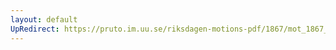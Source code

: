 ```yaml
---
layout: default
UpRedirect: https://pruto.im.uu.se/riksdagen-motions-pdf/1867/mot_1867__ak__261.pdf
---
```

